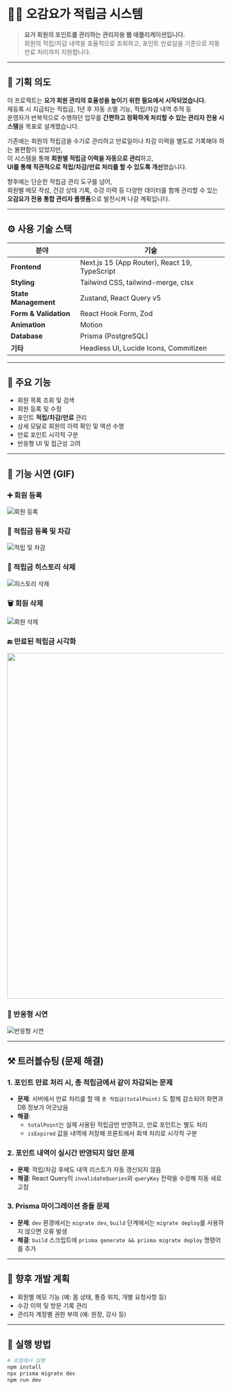 # 🧘‍♀️ 오감요가 적립금 시스템

> **요가 회원의 포인트를 관리하는 관리자용 웹 애플리케이션입니다.**  
> 회원의 적립/차감 내역을 효율적으로 조회하고, 포인트 만료일을 기준으로 자동 만료 처리까지 지원합니다.

---

## 🎯 기획 의도

이 프로젝트는 **요가 회원 관리의 효율성을 높이기 위한 필요에서 시작되었습니다.**  
재등록 시 지급되는 적립금, 1년 후 자동 소멸 기능, 적립/차감 내역 추적 등  
운영자가 반복적으로 수행하던 업무를 **간편하고 정확하게 처리할 수 있는 관리자 전용 시스템**을 목표로 설계했습니다.

기존에는 회원의 적립금을 수기로 관리하고 만료일이나 차감 이력을 별도로 기록해야 하는 불편함이 있었지만,  
이 시스템을 통해 **회원별 적립금 이력을 자동으로 관리**하고,  
**UI를 통해 직관적으로 적립/차감/만료 처리를 할 수 있도록 개선**했습니다.

향후에는 단순한 적립금 관리 도구를 넘어,  
회원별 메모 작성, 건강 상태 기록, 수강 이력 등 다양한 데이터를 함께 관리할 수 있는  
**오감요가 전용 통합 관리자 플랫폼**으로 발전시켜 나갈 계획입니다.

---

## ⚙️ 사용 기술 스택

| 분야                  | 기술                                          |
| --------------------- | --------------------------------------------- |
| **Frontend**          | Next.js 15 (App Router), React 19, TypeScript |
| **Styling**           | Tailwind CSS, tailwind-merge, clsx            |
| **State Management**  | Zustand, React Query v5                       |
| **Form & Validation** | React Hook Form, Zod                          |
| **Animation**         | Motion                                        |
| **Database**          | Prisma (PostgreSQL)                           |
| **기타**              | Headless UI, Lucide Icons, Commitizen         |

---

## 📌 주요 기능

- 회원 목록 조회 및 검색
- 회원 등록 및 수정
- 포인트 **적립/차감/만료** 관리
- 상세 모달로 회원의 이력 확인 및 액션 수행
- 만료 포인트 시각적 구분
- 반응형 UI 및 접근성 고려

---

## 🎥 기능 시연 (GIF)

### ➕ 회원 등록

![회원 등록](https://github.com/user-attachments/assets/eb0ef33b-40fb-41e5-ad8d-ea5f558c7639)

### 🧾 적립금 등록 및 차감

![적립 및 차감](https://github.com/user-attachments/assets/b63c1e5e-ffe4-47b5-a3e0-4bc53566b0df)

### 🧹 적립금 히스토리 삭제

![히스토리 삭제](https://github.com/user-attachments/assets/8db8219e-95b2-4ac3-ba56-bfb4149e6a1d)

### 🗑️ 회원 삭제

![회원 삭제](https://github.com/user-attachments/assets/8e0d6541-5fb8-4d3d-b50c-4108b854c9f0)

### 🔚 만료된 적립금 시각화

<img src="https://github.com/user-attachments/assets/a6230411-5a8a-4ee5-b618-a2e4e1afcc4f" width="800" />

### 📱 반응형 시연

![반응형 시연](https://github.com/user-attachments/assets/6a5739d8-0612-4b29-ba01-1c4c36458571)

---

## ⚒️ 트러블슈팅 (문제 해결)

### 1. 포인트 만료 처리 시, 총 적립금에서 같이 차감되는 문제

- **문제**: 서버에서 만료 처리를 할 때 `총 적립금(totalPoint)` 도 함께 감소되어 화면과 DB 정보가 어긋났음
- **해결**:
  - `totalPoint`는 실제 사용된 적립금만 반영하고, 만료 포인트는 별도 처리
  - `isExpired` 값을 내역에 저장해 프론트에서 회색 처리로 시각적 구분

### 2. 포인트 내역이 실시간 반영되지 않던 문제

- **문제**: 적립/차감 후에도 내역 리스트가 자동 갱신되지 않음
- **해결**: React Query의 `invalidateQueries`와 `queryKey` 전략을 수정해 자동 새로고침

### 3. Prisma 마이그레이션 충돌 문제

- **문제**: `dev` 환경에서는 `migrate dev`, `build` 단계에서는 `migrate deploy`를 사용하지 않으면 오류 발생
- **해결**: `build` 스크립트에 `prisma generate && prisma migrate deploy` 명령어를 추가

---

## 🔮 향후 개발 계획

- 회원별 메모 기능 (예: 몸 상태, 통증 위치, 개별 요청사항 등)
- 수강 이력 및 방문 기록 관리
- 관리자 계정별 권한 부여 (예: 원장, 강사 등)

---

## 🧪 실행 방법

```bash
# 로컬에서 실행
npm install
npx prisma migrate dev
npm run dev
```
